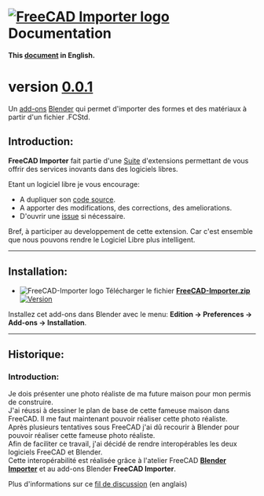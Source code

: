 <!--
╔════════════════════════════════════════════════════════════════════════════════════╗
║                                                                                    ║
║   Copyright (c) 2020 https://prrvchr.github.io                                     ║
║                                                                                    ║
║   Permission is hereby granted, free of charge, to any person obtaining            ║
║   a copy of this software and associated documentation files (the "Software"),     ║
║   to deal in the Software without restriction, including without limitation        ║
║   the rights to use, copy, modify, merge, publish, distribute, sublicense,         ║
║   and/or sell copies of the Software, and to permit persons to whom the Software   ║
║   is furnished to do so, subject to the following conditions:                      ║
║                                                                                    ║
║   The above copyright notice and this permission notice shall be included in       ║
║   all copies or substantial portions of the Software.                              ║
║                                                                                    ║
║   THE SOFTWARE IS PROVIDED "AS IS", WITHOUT WARRANTY OF ANY KIND,                  ║
║   EXPRESS OR IMPLIED, INCLUDING BUT NOT LIMITED TO THE WARRANTIES                  ║
║   OF MERCHANTABILITY, FITNESS FOR A PARTICULAR PURPOSE AND NONINFRINGEMENT.        ║
║   IN NO EVENT SHALL THE AUTHORS OR COPYRIGHT HOLDERS BE LIABLE FOR ANY             ║
║   CLAIM, DAMAGES OR OTHER LIABILITY, WHETHER IN AN ACTION OF CONTRACT,             ║
║   TORT OR OTHERWISE, ARISING FROM, OUT OF OR IN CONNECTION WITH THE SOFTWARE       ║
║   OR THE USE OR OTHER DEALINGS IN THE SOFTWARE.                                    ║
║                                                                                    ║
╚════════════════════════════════════════════════════════════════════════════════════╝
-->
# [![FreeCAD Importer logo][1]][2] Documentation

**This [document][3] in English.**

# version [0.0.1][4]

Un [add-ons][5] [Blender][6] qui permet d'importer des formes et des matériaux à partir d'un fichier .FCStd.

## Introduction:

**FreeCAD Importer** fait partie d'une [Suite][7] d'extensions permettant de vous offrir des services inovants dans des logiciels libres.  

Etant un logiciel libre je vous encourage:
- A dupliquer son [code source][8].
- A apporter des modifications, des corrections, des ameliorations.
- D'ouvrir une [issue][9] si nécessaire.

Bref, à participer au developpement de cette extension.
Car c'est ensemble que nous pouvons rendre le Logiciel Libre plus intelligent.

___

## Installation:

- ![FreeCAD-Importer logo][10] Télécharger le fichier **[FreeCAD-Importer.zip][11]** [![Version][12]][11]

Installez cet add-ons dans Blender avec le menu: **Edition -> Preferences -> Add-ons -> Installation**.

___

## Historique:

### Introduction:

Je dois présenter une photo réaliste de ma future maison pour mon permis de construire.  
J'ai réussi à dessiner le plan de base de cette fameuse maison dans FreeCAD. Il me faut maintenant pouvoir réaliser cette photo réaliste.  
Après plusieurs tentatives sous FreeCAD j'ai dû recourir à Blender pour pouvoir réaliser cette fameuse photo réaliste.  
Afin de faciliter ce travail, j'ai décidé de rendre interopérables les deux logiciels FreeCAD et Blender.  
Cette interopérabilité est réalisée grâce à l'atelier FreeCAD **[Blender Importer][13]** et au add-ons Blender **FreeCAD Importer**.

Plus d'informations sur ce [fil de discussion][14] (en anglais)

[1]: <https://prrvchr.github.io/FreeCAD-Importer/img/freecad-importer.svg#collapse>
[2]: <https://prrvchr.github.io/FreeCAD-Importer/README_fr>
[3]: <https://prrvchr.github.io/FreeCAD-Importer/>
[4]: <https://prrvchr.github.io/FreeCAD-Importer/#historique>
[5]: <https://docs.blender.org/manual/fr/dev/editors/preferences/addons.html>
[6]: <https://www.blender.org>
[7]: <https://prrvchr.github.io/README_fr>
[8]: <https://github.com/prrvchr/FreeCAD-Importer>
[9]: <https://github.com/prrvchr/FreeCAD-Importer/issues/new>
[10]: <https://prrvchr.github.io/FreeCAD-Importer/img/freecad.svg#middle>
[11]: <https://github.com/prrvchr/FreeCAD-Importer/releases/latest/download/FreeCAD-Importer.zip>
[12]: <https://img.shields.io/github/downloads/prrvchr/FreeCAD-Importer/latest/total?label=v0.0.1#right>
[13]: <https://prrvchr.github.io/Blender-Importer/>
[14]: <https://forum.freecad.org/viewtopic.php?t=83135>
